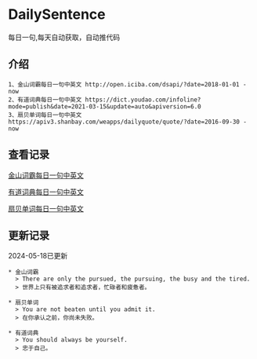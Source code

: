 # DailySentence

每日一句,每天自动获取，自动推代码

## 介绍

```
1、金山词霸每日一句中英文 http://open.iciba.com/dsapi/?date=2018-01-01 - now
2、有道词典每日一句中英文 https://dict.youdao.com/infoline?mode=publish&date=2021-03-15&update=auto&apiversion=6.0
3、扇贝单词每日一句中英文 https://apiv3.shanbay.com/weapps/dailyquote/quote/?date=2016-09-30 - now
```

## 查看记录

[金山词霸每日一句中英文](./data/iciba/)

[有道词典每日一句中英文](./data/youdao/)

[扇贝单词每日一句中英文](./data/shanbay/)

## 更新记录
2024-05-18已更新 
```
* 金山词霸
  > There are only the pursued, the pursuing, the busy and the tired.
  > 世界上只有被追求者和追求者，忙碌者和疲惫者。　　

* 扇贝单词
  > You are not beaten until you admit it.
  > 在你承认之前，你尚未失败。

* 有道词典
  > You should always be yourself.
  > 忠于自己。

```
